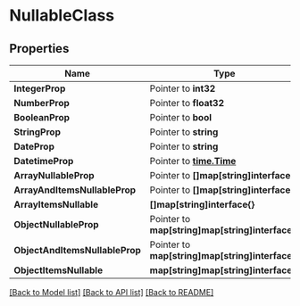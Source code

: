 # NullableClass

## Properties

Name | Type | Description | Notes
------------ | ------------- | ------------- | -------------
**IntegerProp** | Pointer to **int32** |  | [optional] 
**NumberProp** | Pointer to **float32** |  | [optional] 
**BooleanProp** | Pointer to **bool** |  | [optional] 
**StringProp** | Pointer to **string** |  | [optional] 
**DateProp** | Pointer to **string** |  | [optional] 
**DatetimeProp** | Pointer to [**time.Time**](time.Time.md) |  | [optional] 
**ArrayNullableProp** | Pointer to **[]map[string]interface{}** |  | [optional] 
**ArrayAndItemsNullableProp** | Pointer to **[]map[string]interface{}** |  | [optional] 
**ArrayItemsNullable** | **[]map[string]interface{}** |  | [optional] 
**ObjectNullableProp** | Pointer to **map[string]map[string]interface{}** |  | [optional] 
**ObjectAndItemsNullableProp** | Pointer to **map[string]map[string]interface{}** |  | [optional] 
**ObjectItemsNullable** | **map[string]map[string]interface{}** |  | [optional] 

[[Back to Model list]](../README.md#documentation-for-models) [[Back to API list]](../README.md#documentation-for-api-endpoints) [[Back to README]](../README.md)


